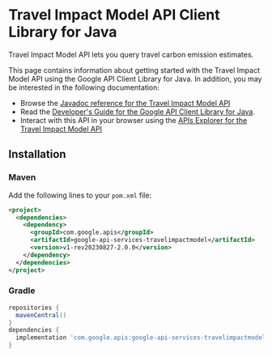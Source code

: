 # Travel Impact Model API Client Library for Java

Travel Impact Model API lets you query travel carbon emission estimates.

This page contains information about getting started with the Travel Impact Model API
using the Google API Client Library for Java. In addition, you may be interested
in the following documentation:

* Browse the [Javadoc reference for the Travel Impact Model API][javadoc]
* Read the [Developer's Guide for the Google API Client Library for Java][google-api-client].
* Interact with this API in your browser using the [APIs Explorer for the Travel Impact Model API][api-explorer]

## Installation

### Maven

Add the following lines to your `pom.xml` file:

```xml
<project>
  <dependencies>
    <dependency>
      <groupId>com.google.apis</groupId>
      <artifactId>google-api-services-travelimpactmodel</artifactId>
      <version>v1-rev20230827-2.0.0</version>
    </dependency>
  </dependencies>
</project>
```

### Gradle

```gradle
repositories {
  mavenCentral()
}
dependencies {
  implementation 'com.google.apis:google-api-services-travelimpactmodel:v1-rev20230827-2.0.0'
}
```

[javadoc]: https://googleapis.dev/java/google-api-services-travelimpactmodel/latest/index.html
[google-api-client]: https://github.com/googleapis/google-api-java-client/
[api-explorer]: https://developers.google.com/apis-explorer/#p/travelimpactmodel/v1/
